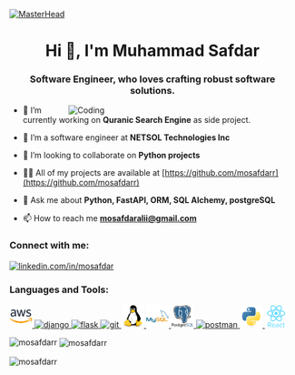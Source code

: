 [![MasterHead](https://miro.medium.com/v2/resize:fit:4800/format:webp/1*mB6YLIGqIk1hTzU6Fb12zQ.gif)](https://rishavchanda.io)
<h1 align="center">Hi 👋, I'm Muhammad Safdar</h1>
<h3 align="center">Software Engineer, who loves crafting robust software solutions.</h3>
<img align="right" alt="Coding" width="400" src="https://cdn.openart.ai/uploads/image_vvKLY2XE_1703834071281_raw.jpg">

- 🔭 I’m currently working on **Quranic Search Engine** as side project.

- 🌱 I’m a software engineer at **NETSOL Technologies Inc**

- 👯 I’m looking to collaborate on **Python projects**

- 👨‍💻 All of my projects are available at [https://github.com/mosafdarr](https://github.com/mosafdarr)

- 💬 Ask me about **Python, FastAPI, ORM, SQL Alchemy, postgreSQL**

- 📫 How to reach me **mosafdaralii@gmail.com**

<h3 align="left">Connect with me:</h3>
<p align="left">
<a href="https://linkedin.com/in/linkedin.com/in/mosafdar" target="blank"><img align="center" src="https://raw.githubusercontent.com/rahuldkjain/github-profile-readme-generator/master/src/images/icons/Social/linked-in-alt.svg" alt="linkedin.com/in/mosafdar" height="30" width="40" /></a>
</p>

<h3 align="left">Languages and Tools:</h3>
<p align="left"> <a href="https://aws.amazon.com" target="_blank" rel="noreferrer"> <img src="https://raw.githubusercontent.com/devicons/devicon/master/icons/amazonwebservices/amazonwebservices-original-wordmark.svg" alt="aws" width="40" height="40"/> </a> <a href="https://www.djangoproject.com/" target="_blank" rel="noreferrer"> <img src="https://cdn.worldvectorlogo.com/logos/django.svg" alt="django" width="40" height="40"/> </a> <a href="https://flask.palletsprojects.com/" target="_blank" rel="noreferrer"> <img src="https://www.vectorlogo.zone/logos/pocoo_flask/pocoo_flask-icon.svg" alt="flask" width="40" height="40"/> </a> <a href="https://git-scm.com/" target="_blank" rel="noreferrer"> <img src="https://www.vectorlogo.zone/logos/git-scm/git-scm-icon.svg" alt="git" width="40" height="40"/> </a> <a href="https://www.linux.org/" target="_blank" rel="noreferrer"> <img src="https://raw.githubusercontent.com/devicons/devicon/master/icons/linux/linux-original.svg" alt="linux" width="40" height="40"/> </a> <a href="https://www.mysql.com/" target="_blank" rel="noreferrer"> <img src="https://raw.githubusercontent.com/devicons/devicon/master/icons/mysql/mysql-original-wordmark.svg" alt="mysql" width="40" height="40"/> </a> <a href="https://www.postgresql.org" target="_blank" rel="noreferrer"> <img src="https://raw.githubusercontent.com/devicons/devicon/master/icons/postgresql/postgresql-original-wordmark.svg" alt="postgresql" width="40" height="40"/> </a> <a href="https://postman.com" target="_blank" rel="noreferrer"> <img src="https://www.vectorlogo.zone/logos/getpostman/getpostman-icon.svg" alt="postman" width="40" height="40"/> </a> <a href="https://www.python.org" target="_blank" rel="noreferrer"> <img src="https://raw.githubusercontent.com/devicons/devicon/master/icons/python/python-original.svg" alt="python" width="40" height="40"/> </a> <a href="https://reactjs.org/" target="_blank" rel="noreferrer"> <img src="https://raw.githubusercontent.com/devicons/devicon/master/icons/react/react-original-wordmark.svg" alt="react" width="40" height="40"/> </a> </p>

<p><img align="left" src="https://github-readme-stats.vercel.app/api/top-langs?username=mosafdarr&show_icons=true&locale=en&layout=compact" alt="mosafdarr" /></p>

<p>&nbsp;<img align="center" src="https://github-readme-stats.vercel.app/api?username=mosafdarr&show_icons=true&locale=en" alt="mosafdarr" /></p>

<p><img align="center" src="https://github-readme-streak-stats.herokuapp.com/?user=mosafdarr&" alt="mosafdarr" /></p>
